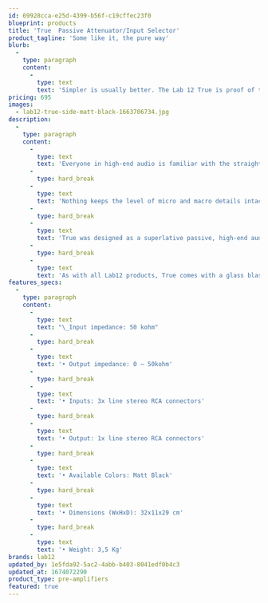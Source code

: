 ```yaml
---
id: 69928cca-e25d-4399-b56f-c19cffec23f0
blueprint: products
title: 'True  Passive Attenuator/Input Selector'
product_tagline: 'Some like it, the pure way'
blurb:
  -
    type: paragraph
    content:
      -
        type: text
        text: 'Simpler is usually better. The Lab 12 True is proof of that statement. It’s the most pure, unaltered way of signal delivery that adds none of its own signature and keeps the flow of music untouched and unadulterated.'
pricing: 695
images:
  - lab12-true-side-matt-black-1663706734.jpg
description:
  -
    type: paragraph
    content:
      -
        type: text
        text: 'Everyone in high-end audio is familiar with the straight gain concept – the best amplifier is a cable with gain. It’s the most pure, unaltered way of signal delivery that adds none of its own signature and keeps the flow of music untouched and unadulterated.'
      -
        type: hard_break
      -
        type: text
        text: 'Nothing keeps the level of micro and macro details intact as passive preamplifiers and our Lab12 True can transfer the musical energy with feather-like lightness and uncompromising dynamic impact at the same time – a fine balancing act few manage to achieve.'
      -
        type: hard_break
      -
        type: text
        text: 'True was designed as a superlative passive, high-end audio hub that offers users multiple inputs and an ultra- transparent, yet musical volume control.'
      -
        type: hard_break
      -
        type: text
        text: 'As with all Lab12 products, True comes with a glass blasting anodizing finish.'
features_specs:
  -
    type: paragraph
    content:
      -
        type: text
        text: "\_Input impedance: 50 kohm"
      -
        type: hard_break
      -
        type: text
        text: '• Output impedance: 0 – 50kohm'
      -
        type: hard_break
      -
        type: text
        text: '• Inputs: 3x line stereo RCA connectors'
      -
        type: hard_break
      -
        type: text
        text: '• Output: 1x line stereo RCA connectors'
      -
        type: hard_break
      -
        type: text
        text: '• Available Colors: Matt Black'
      -
        type: hard_break
      -
        type: text
        text: '• Dimensions (WxHxD): 32x11x29 cm'
      -
        type: hard_break
      -
        type: text
        text: '• Weight: 3,5 Kg'
brands: lab12
updated_by: 1e5fda92-5ac2-4abb-b403-8041edf0b4c3
updated_at: 1674072290
product_type: pre-amplifiers
featured: true
---
```

